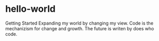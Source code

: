 # hello-world
Getting Started
Expanding my world by changing my view. Code is the mechanizism for change and growth. The future is writen by does who code.
